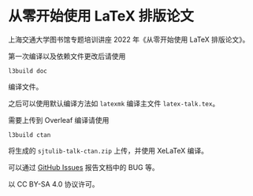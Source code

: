 # 从零开始使用 LaTeX 排版论文

上海交通大学图书馆专题培训讲座 2022 年《从零开始使用 LaTeX 排版论文》。

第一次编译以及依赖文件更改后请使用
```
l3build doc
```
编译文件。

之后可以使用默认编译方法如 `latexmk` 编译主文件 `latex-talk.tex`。

需要上传到 Overleaf 编译请使用
```
l3build ctan
```
将生成的 `sjtulib-talk-ctan.zip` 上传，并使用 XeLaTeX 编译。

可以通过 [GitHub Issues](https://github.com/sjtug/sjtulib-latex-talk/issues) 报告文档中的 BUG 等。

以 CC BY-SA 4.0 协议许可。
